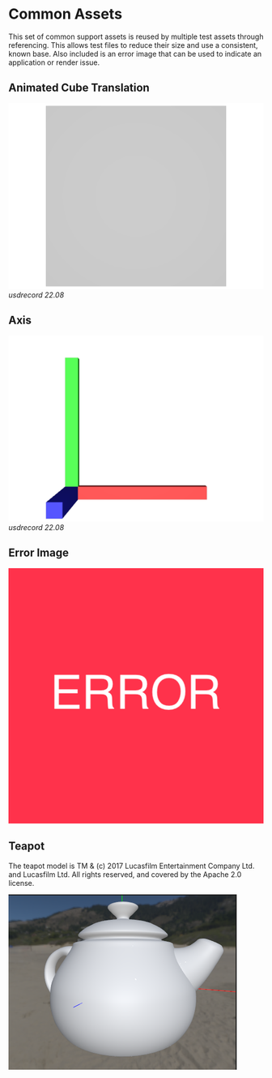 # Common Assets

This set of common support assets is reused by multiple test assets through referencing.
This allows test files to reduce their size and use a consistent, known base.
Also included is an error image that can be used to indicate an application or render issue.

## Animated Cube Translation

![screenshot](screenshots/animated_cube_translation_usdrecord_22.08.png)
_usdrecord 22.08_

## Axis

![screenshot](screenshots/axis_usdrecord_22.08.png)
_usdrecord 22.08_

## Error Image

![error](error.png)

## Teapot
The teapot model is TM & (c) 2017 Lucasfilm Entertainment Company Ltd. and Lucasfilm Ltd.
All rights reserved, and covered by the Apache 2.0 license.

![screenshot](screenshots/teapot.png)
